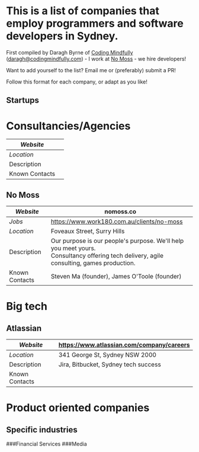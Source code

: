 
# This is a list of companies that employ programmers and software developers in Sydney.

First compiled by Daragh Byrne of [Coding Mindfully](http://www.codingmindfully.com) (daragh@codingmindfully.com) - I work at [No Moss](http://nomoss.co) - we hire developers!

Want to add yourself to the list? Email me or (preferably) submit a PR!

Follow this format for each company, or adapt as you like!



## Startups

# Consultancies/Agencies

| *Website* |  |
| -------------- | ---------- |
| *Location* |  |
| Description | |
| Known Contacts | |

## No Moss

| *Website* | nomoss.co |
| -------------- | ---------- |
| *Jobs* | https://www.work180.com.au/clients/no-moss |
| *Location* |  Foveaux Street, Surry Hills |
| Description | Our purpose is our people's purpose. We'll help you meet yours. <br/>Consultancy offering tech delivery, agile consulting, games production.  |
| Known Contacts | Steven Ma (founder), James O'Toole (founder) |

# Big tech

## Atlassian

| *Website* | https://www.atlassian.com/company/careers |
| -------------- | ---------- |
| *Location* | 341 George St, Sydney NSW 2000 |
| Description | Jira, Bitbucket, Sydney tech success |
| Known Contacts | |


# Product oriented companies

## Specific industries
  ###Financial Services
  ###Media

 


